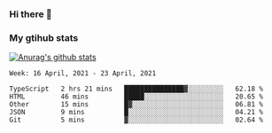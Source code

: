 ### Hi there 👋

### My gtihub stats

[![Anurag's github stats](https://github-readme-stats.vercel.app/api?username=gaozhidong)](https://github.com/gaozhidong/github-readme-stats)

<!--START_SECTION:waka-->
```text
Week: 16 April, 2021 - 23 April, 2021

TypeScript   2 hrs 21 mins   ███████████████▓░░░░░░░░░   62.18 % 
HTML         46 mins         █████░░░░░░░░░░░░░░░░░░░░   20.65 % 
Other        15 mins         █▓░░░░░░░░░░░░░░░░░░░░░░░   06.81 % 
JSON         9 mins          █░░░░░░░░░░░░░░░░░░░░░░░░   04.21 % 
Git          5 mins          ▓░░░░░░░░░░░░░░░░░░░░░░░░   02.64 % 
```
<!--END_SECTION:waka-->